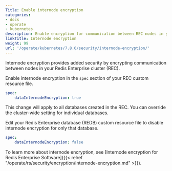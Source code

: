 ```yaml
---
Title: Enable internode encryption
categories:
- docs
- operate
- kubernetes
description: Enable encryption for communication between REC nodes in your K8s cluster.
linkTitle: Internode encryption
weight: 99
url: '/operate/kubernetes/7.8.6/security/internode-encryption/'
---
```


Internode encryption provides added security by encrypting communication between nodes in your Redis Enterprise cluster (REC).

Enable internode encryption in the `spec` section of your REC custom resource file.

```yaml
spec:
    dataInternodeEncryption: true
```

This change will apply to all databases created in the REC. You can override the cluster-wide setting for individual databases.

Edit your Redis Enterprise database (REDB) custom resource file to disable internode encryption for only that database.

```yaml
spec: 
    dataInternodeEncryption: false
```

To learn more about internode encryption, see [Internode encryption for Redis Enterprise Software]({{< relref "/operate/rs/security/encryption/internode-encryption.md" >}}).
